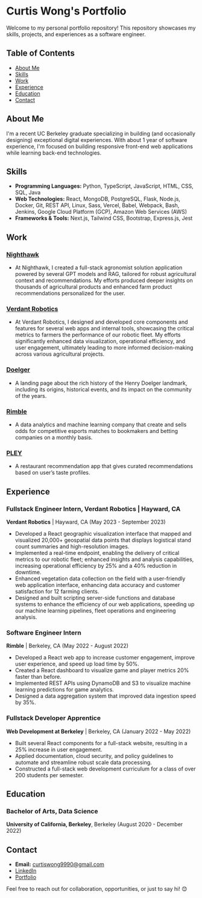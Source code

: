 # Curtis Wong's Portfolio

Welcome to my personal portfolio repository! This repository showcases my skills, projects, and experiences as a software engineer.

## Table of Contents

- [About Me](#about-me)
- [Skills](#skills)
- [Work](#work)
- [Experience](#experience)
- [Education](#education)
- [Contact](#contact)

## About Me

I'm a recent UC Berkeley graduate specializing in building (and occasionally designing) exceptional digital experiences. With about 1 year of software experience, I'm focused on building responsive front-end web applications while learning back-end technologies.

## Skills

- **Programming Languages:** Python, TypeScript, JavaScript, HTML, CSS, SQL, Java
- **Web Technologies:** React, MongoDB, PostgreSQL, Flask, Node.js, Docker, Git, REST API, Linux, Sass,
  Vercel, Babel, Webpack, Bash, Jenkins, Google Cloud Platform (GCP), Amazon Web Services (AWS)
- **Frameworks & Tools:** Next.js, Tailwind CSS, Bootstrap, Express.js, Jest

## Work
### [Nighthawk](https://www.nighthawk.ag/)

- At Nighthawk, I created a full-stack agronomist solution application powered by several GPT models and RAG, tailored for robust agricultural context and recommendations. My efforts produced deeper insights on thousands of agricultural products and enhanced farm product recommendations personalized for the user.

### [Verdant Robotics](https://www.verdantrobotics.com/)

- At Verdant Robotics, I designed and developed core components and features for several web apps and internal tools, showcasing the critical metrics to farmers the performance of our robotic fleet. My efforts significantly enhanced data visualization, operational efficiency, and user engagement, ultimately leading to more informed decision-making across various agricultural projects.


### [Doelger](https://judah-320.vercel.app/)

- A landing page about the rich history of the Henry Doelger landmark, including its origins, historical events, and its impact on the community of the years.

### [Rimble](https://rimble.io/)

- A data analytics and machine learning company that create and sells odds for competitive esports matches to bookmakers and betting companies on a monthly basis.

### [PLEY](https://github.com/cwong6854/pley)

- A restaurant recommendation app that gives curated recommendations based on user’s taste
  profiles.

## Experience

### Fullstack Engineer Intern, Verdant Robotics | Hayward, CA

**Verdant Robotics** | Hayward, CA (May 2023 - September 2023)

- Developed a React geographic visualization interface that mapped and visualized 20,000+ geospatial data points that displays logistical stand count summaries and high-resolution images.
- Implemented a real-time endpoint, enabling the delivery of critical metrics to our robotic fleet; enhanced insights and analysis capabilities, increasing operational efficiency by 25% and a 40% reduction in downtime.
- Enhanced vegetation data collection on the field with a user-friendly web application interface, enhancing data accuracy and customer satisfaction for 12 farming clients.
- Designed and built scripting server-side functions and database systems to enhance the efficiency of our web applications, speeding up our machine learning pipelines, fleet operations and engineering analysis.

### Software Engineer Intern

**Rimble** | Berkeley, CA (May 2022 - August 2022)

- Developed a React web app to increase customer engagement, improve user experience, and speed up load time by 50%.
- Created a React dashboard to visualize game and player metrics 20% faster than before.
- Implemented REST APIs using DynamoDB and S3 to visualize machine learning predictions for game
  analytics.
- Designed a data aggregation system that improved data ingestion speed by 35%.

### Fullstack Developer Apprentice

**Web Development at Berkeley** | Berkeley, CA (January 2022 - May 2022)

- Built several React components for a full-stack website, resulting in a 25% increase in user engagement.
- Applied documentation, cloud security, and policy guidelines to automate and streamline robust scale data processing.
- Constructed a full-stack web development curriculum for a class of over 200 students per semester.

## Education

### Bachelor of Arts, Data Science

**University of California, Berkeley**, Berkeley (August 2020 - December 2022)

## Contact

- **Email:** [curtiswong9990@gmail.com](mailto:curtiswong9990@gmail.com)
- [LinkedIn](https://www.linkedin.com/in/curtiswong990/)
- [Portfolio](https://curtiswong.dev/)

Feel free to reach out for collaboration, opportunities, or just to say hi! 😊

